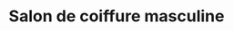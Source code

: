 ---
title: "Salon de coiffure masculine"
url: /saint-denis/salon-de-coiffure-masculine/
shop: coiffeur
---